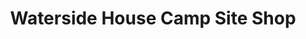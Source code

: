 ---
title: "Waterside House Camp Site Shop"
url: /howtown/waterside-house-camp-site-shop/
shop: Lebensmittel
---